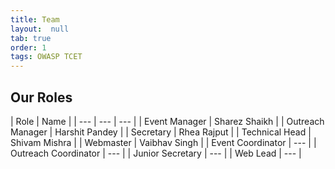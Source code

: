 ```yaml
---
title: Team 
layout:  null
tab: true
order: 1
tags: OWASP TCET
---
```


## Our Roles

| Role | Name |
| --- | --- | --- |
| Event Manager | Sharez Shaikh |
| Outreach Manager | Harshit Pandey |
| Secretary | Rhea Rajput |
| Technical Head | Shivam Mishra |
| Webmaster | Vaibhav Singh |
| Event Coordinator | --- |
| Outreach Coordinator | --- |
| Junior Secretary | --- |
| Web Lead | --- |
